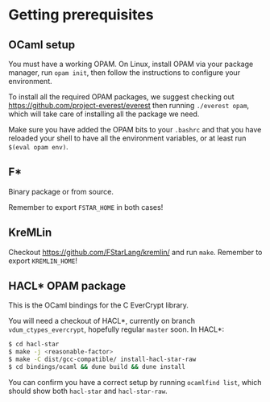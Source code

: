 Getting prerequisites
=====================

OCaml setup
-----------

You must have a working OPAM. On Linux, install OPAM via your package manager,
run `opam init`, then follow the instructions to configure your environment.

To install all the required OPAM packages, we suggest checking out
https://github.com/project-everest/everest then running `./everest opam`, which
will take care of installing all the package we need.

Make sure you have added the OPAM bits to your `.bashrc` and that you have
reloaded your shell to have all the environment variables, or at least run
`$(eval opam env)`.

F\*
---

Binary package or from source.

Remember to export `FSTAR_HOME` in both cases!

KreMLin
-------

Checkout https://github.com/FStarLang/kremlin/ and run `make`. Remember to
export `KREMLIN_HOME`!

HACL\* OPAM package
-------------------

This is the OCaml bindings for the C EverCrypt library.

You will need a checkout of HACL\*, currently on branch `vdum_ctypes_evercrypt`,
hopefully regular `master` soon. In HACL\*:

```bash
$ cd hacl-star
$ make -j <reasonable-factor>
$ make -C dist/gcc-compatible/ install-hacl-star-raw
$ cd bindings/ocaml && dune build && dune install
```

You can confirm you have a correct setup by running `ocamlfind list`, which
should show both `hacl-star` and `hacl-star-raw`.
